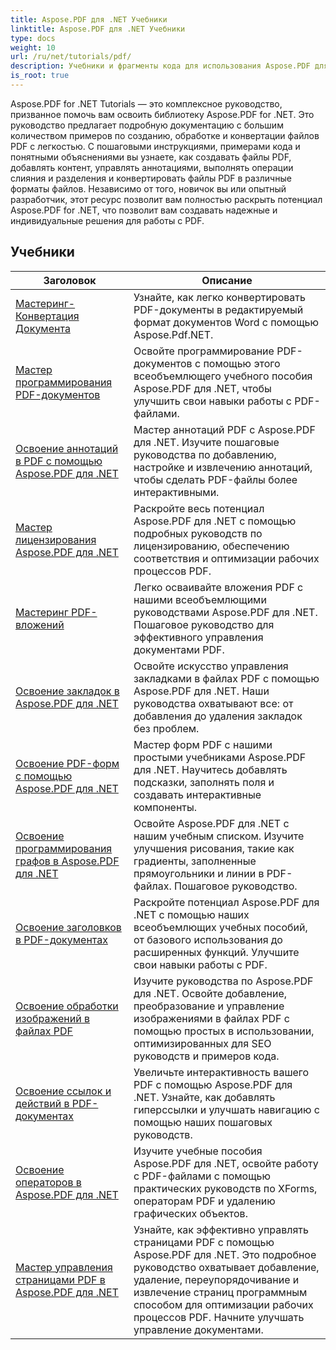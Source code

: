 ```yaml
---
title: Aspose.PDF для .NET Учебники
linktitle: Aspose.PDF для .NET Учебники
type: docs
weight: 10
url: /ru/net/tutorials/pdf/
description: Учебники и фрагменты кода для использования Aspose.PDF для .NET. Он включает в себя создание, редактирование, конвертацию, печать и функции для обработки PDF-документов.
is_root: true
---
```


Aspose.PDF for .NET Tutorials — это комплексное руководство, призванное помочь вам освоить библиотеку Aspose.PDF for .NET. Это руководство предлагает подробную документацию с большим количеством примеров по созданию, обработке и конвертации файлов PDF с легкостью. С пошаговыми инструкциями, примерами кода и понятными объяснениями вы узнаете, как создавать файлы PDF, добавлять контент, управлять аннотациями, выполнять операции слияния и разделения и конвертировать файлы PDF в различные форматы файлов. Независимо от того, новичок вы или опытный разработчик, этот ресурс позволит вам полностью раскрыть потенциал Aspose.PDF for .NET, что позволит вам создавать надежные и индивидуальные решения для работы с PDF.

## Учебники
| Заголовок | Описание |
| --- | --- | 
| [Мастеринг-Конвертация Документа](./mastering-document-conversion/) | Узнайте, как легко конвертировать PDF-документы в редактируемый формат документов Word с помощью Aspose.Pdf.NET. |
| [Мастер программирования PDF-документов](./master-pdf-document-programming/) | Освойте программирование PDF-документов с помощью этого всеобъемлющего учебного пособия Aspose.PDF для .NET, чтобы улучшить свои навыки работы с PDF-файлами. | 
| [Освоение аннотаций в PDF с помощью Aspose.PDF для .NET](./mastering-annotations/) | Мастер аннотаций PDF с Aspose.PDF для .NET. Изучите пошаговые руководства по добавлению, настройке и извлечению аннотаций, чтобы сделать PDF-файлы более интерактивными. |
| [Мастер лицензирования Aspose.PDF для .NET](./master-licensing/) | Раскройте весь потенциал Aspose.PDF для .NET с помощью подробных руководств по лицензированию, обеспечению соответствия и оптимизации рабочих процессов PDF. |
| [Мастеринг PDF-вложений](./mastering-pdf-attachments/) | Легко осваивайте вложения PDF с нашими всеобъемлющими руководствами Aspose.PDF для .NET. Пошаговое руководство для эффективного управления документами PDF. |
| [Освоение закладок в Aspose.PDF для .NET](./mastering-bookmarks/) | Освойте искусство управления закладками в файлах PDF с помощью Aspose.PDF для .NET. Наши руководства охватывают все: от добавления до удаления закладок без проблем. |
| [Освоение PDF-форм с помощью Aspose.PDF для .NET](./mastering-pdf-forms/) | Мастер форм PDF с нашими простыми учебниками Aspose.PDF для .NET. Научитесь добавлять подсказки, заполнять поля и создавать интерактивные компоненты. |
| [Освоение программирования графов в Aspose.PDF для .NET](./mastering-graph-programming/) | Освойте Aspose.PDF для .NET с нашим учебным списком. Изучите улучшения рисования, такие как градиенты, заполненные прямоугольники и линии в PDF-файлах. Пошаговое руководство. |
| [Освоение заголовков в PDF-документах](./mastering-headings/) | Раскройте потенциал Aspose.PDF для .NET с помощью наших всеобъемлющих учебных пособий, от базового использования до расширенных функций. Улучшите свои навыки работы с PDF. |
| [Освоение обработки изображений в файлах PDF](./mastering-image-Processing/) | Изучите руководства по Aspose.PDF для .NET. Освойте добавление, преобразование и управление изображениями в файлах PDF с помощью простых в использовании, оптимизированных для SEO руководств и примеров кода. |
| [Освоение ссылок и действий в PDF-документах](./mastering-links-and-actions/) | Увеличьте интерактивность вашего PDF с помощью Aspose.PDF для .NET. Узнайте, как добавлять гиперссылки и улучшать навигацию с помощью наших пошаговых руководств. |
| [Освоение операторов в Aspose.PDF для .NET](./mastering-operators/) | Изучите учебные пособия Aspose.PDF для .NET, освойте работу с PDF-файлами с помощью практических руководств по XForms, операторам PDF и удалению графических объектов. |
| [Мастер управления страницами PDF в Aspose.PDF для .NET](./master-pdf-page-management/) | Узнайте, как эффективно управлять страницами PDF с помощью Aspose.PDF для .NET. Это подробное руководство охватывает добавление, удаление, переупорядочивание и извлечение страниц программным способом для оптимизации рабочих процессов PDF. Начните улучшать управление документами. |